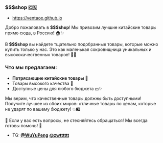 ### $$$shop 🇨🇳
- https://ventaoo.github.io 

Добро пожаловать в **$$$shop**! Мы привозим лучшие китайские товары прямо сюда, в Россию! 🏠✨

В **$$$shop** вы найдете тщательно подобранные товары, которые можно купить только у нас. Это как маленькая сокровищница уникальных и высококачественных товаров! 🎁✨

### Что мы предлагаем:
- **Потрясающие китайские товары** 🧧
- Товары высокого качества 💎
- Доступные цены для любого бюджета 💵✨

Мы верим, что качественные товары должны быть доступными! Получите лучшее из обоих миров: отличные товары по ценам, которые не ударят по вашему бюджету! 💥🛍️

💬 Если у вас есть вопросы, не стесняйтесь обращаться! Мы всегда готовы помочь! 🤗
- TG: **[@WuYuPeng](https://t.me/WuYuPeng)** **[@zwtttttt](https://t.me/zwtttttt)**     
